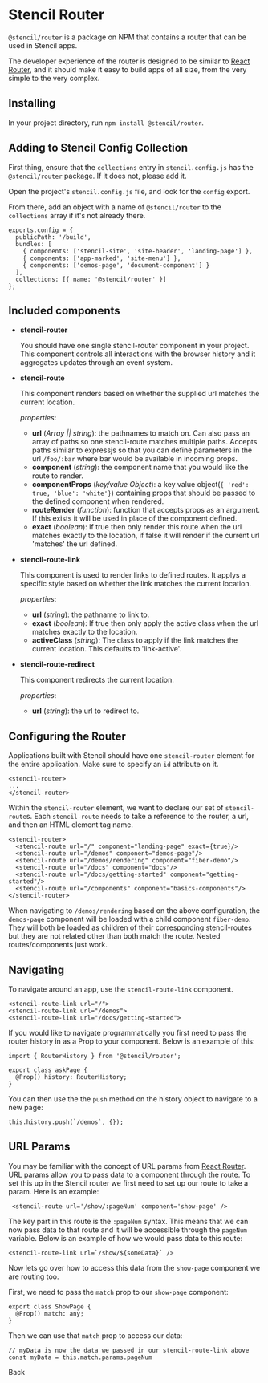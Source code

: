 # Stencil Router

`@stencil/router` is a package on NPM that contains a router that can be used in Stencil apps.

The developer experience of the router is designed to be similar to [React Router](https://reacttraining.com/react-router/), and it should make it easy to build apps of all size, from the very simple to the very complex.

## Installing

In your project directory, run `npm install @stencil/router`.

## Adding to Stencil Config Collection

First thing, ensure that the `collections` entry in `stencil.config.js` has the `@stencil/router` package. If it does not, please add it.

Open the project's `stencil.config.js` file, and look for the `config` export.

From there, add an object with a name of `@stencil/router` to the `collections` array if it's not already there.

```
exports.config = {
  publicPath: '/build',
  bundles: [
    { components: ['stencil-site', 'site-header', 'landing-page'] },
    { components: ['app-marked', 'site-menu'] },
    { components: ['demos-page', 'document-component'] }
  ],
  collections: [{ name: '@stencil/router' }]
};
```

## Included components

- **stencil-router**

  You should have one single stencil-router component in your project.  This component controls all interactions with the browser history and it aggregates updates through an event system.

- **stencil-route**
  
  This component renders based on whether the supplied url matches the current location.

  *properties*:
  - **url** (*Array || string*): the pathnames to match on. Can also pass an array of paths so one stencil-route matches multiple paths. Accepts paths similar to expressjs so that you can define parameters in the url `/foo/:bar` where bar would be available in incoming props.
  - **component** (*string*): the component name that you would like the route to render.
  - **componentProps** (*key/value Object*): a key value object(`{ 'red': true, 'blue': 'white'}`) containing props that should be passed to the defined component when rendered.
  - **routeRender** (*function*): function that accepts props as an argument. If this exists it will be used in place of the component defined.
  - **exact** (*boolean*): If true then only render this route when the url matches exactly to the location, if false it will render if the current url 'matches' the url defined.

- **stencil-route-link**

  This component is used to render links to defined routes.  It applys a specific style based on whether the link matches the current location.

  *properties*:
  - **url** (*string*): the pathname to link to.
  - **exact** (*boolean*): If true then only apply the active class when the url matches exactly to the location.
  - **activeClass** (*string*): The class to apply if the link matches the current location. This defaults to 'link-active'.

- **stencil-route-redirect**

  This component redirects the current location.

  *properties*:
  - **url** (*string*): the url to redirect to.


## Configuring the Router

Applications built with Stencil should have one `stencil-router` element for the entire application. Make sure to specify an `id` attribute on it.

```
<stencil-router>
...
</stencil-router>
```

Within the `stencil-router` element, we want to declare our set of `stencil-route`s. Each `stencil-route` needs to take a reference to the router, a url, and then an HTML element tag name.

```
<stencil-router>
  <stencil-route url="/" component="landing-page" exact={true}/>
  <stencil-route url="/demos" component="demos-page"/>
  <stencil-route url="/demos/rendering" component="fiber-demo"/>
  <stencil-route url="/docs" component="docs"/>
  <stencil-route url="/docs/getting-started" component="getting-started"/>
  <stencil-route url="/components" component="basics-components"/>
</stencil-router>
```

When navigating to `/demos/rendering` based on the above configuration, the `demos-page` component will be loaded with a child component `fiber-demo`. They will both be loaded as children of their corresponding stencil-routes but they are not related other than both match the route. Nested routes/components just work.

## Navigating

To navigate around an app, use the `stencil-route-link` component.

```
<stencil-route-link url="/">
<stencil-route-link url="/demos">
<stencil-route-link url="/docs/getting-started">
```

If you would like to navigate programmatically you first need to pass the router history in as a Prop to your component. Below is an example of this:

```
import { RouterHistory } from '@stencil/router';

export class askPage {
  @Prop() history: RouterHistory;
}
```

You can then use the the `push` method on the history object to navigate to a new page:

```
this.history.push(`/demos`, {});
```

## URL Params

You may be familiar with the concept of URL params from [React Router](https://reacttraining.com/react-router/web/example/url-params). URL params allow you to pass data to a component through the route. To set this up in the Stencil router we first need to set up our route to take a param. Here is an example:

```
 <stencil-route url='/show/:pageNum' component='show-page' />
```

The key part in this route is the `:pageNum` syntax. This means that we can now pass data to that route and it will be accessible through the `pageNum` variable. Below is an example of how we would pass data to this route:

```
<stencil-route-link url=`/show/${someData}` />
```

Now lets go over how to access this data from the `show-page` component we are routing too.


First, we need to pass the `match` prop to our `show-page` component:

```
export class ShowPage {
  @Prop() match: any;
}
```

Then we can use that `match` prop to access our data:

```
// myData is now the data we passed in our stencil-route-link above
const myData = this.match.params.pageNum
```

<stencil-route-link url="/docs/webpack" router="#router" custom="true" class="backButton">
  Back
</stencil-route-link>

